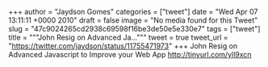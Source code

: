 
+++
author = "Jaydson Gomes"
categories = ["tweet"]
date = "Wed Apr 07 13:11:11 +0000 2010"
draft = false
image = "No media found for this Tweet"
slug = "47c9024265cd2938c69598f16be3de50e5e330e7"
tags = ["tweet"]
title = """John Resig on Advanced Ja..."""
tweet = true
tweet_url = "https://twitter.com/jaydson/status/11755471973"
+++
John Resig on Advanced Javascript to Improve your Web App http://tinyurl.com/yll9xcn
